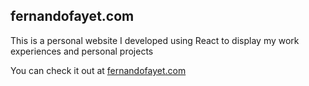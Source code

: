 ## fernandofayet.com

This is a personal website I developed using React to display my work experiences and personal projects

You can check it out at [fernandofayet.com](https://fernandofayet.com)

